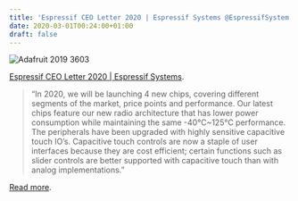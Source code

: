 ```yaml
---
title: 'Espressif CEO Letter 2020 | Espressif Systems @EspressifSystem'
date: 2020-03-01T00:24:00+01:00
draft: false
---
```


![Adafruit 2019 3603](https://cdn-blog.adafruit.com/uploads/2020/02/adafruit_2019_3603.jpg)

[Espressif CEO Letter 2020 | Espressif Systems](https://www.espressif.com/en/news/Espressif_CEO_Letter_2020).

> “In 2020, we will be launching 4 new chips, covering different segments of the market, price points and performance. Our latest chips feature our new radio architecture that has lower power consumption while maintaining the same -40°C~125°C performance. The peripherals have been upgraded with highly sensitive capacitive touch IO’s. Capacitive touch controls are now a staple of user interfaces because they are cost efficient; certain functions such as slider controls are better supported with capacitive touch than with analog implementations.”

[Read more](https://www.espressif.com/en/news/Espressif_CEO_Letter_2020).